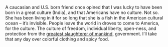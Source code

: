 A caucasian and U.S. born friend once opined that I was lucky to have been born in a great culture (India), and that Americans have no culture. Not so. She has been living in it for so long that she is a fish in the American cultural ocean – it’s invisible. People leave the world in droves to come to America, for the culture. The culture of freedom, individual liberty, open-ness, and protection from the [greatest slaughterer of mankind](http://www.marginalrevolution.com/marginalrevolution/2005/11/democide.html), government. I’ll take that any day over colorful clothing and spicy food.